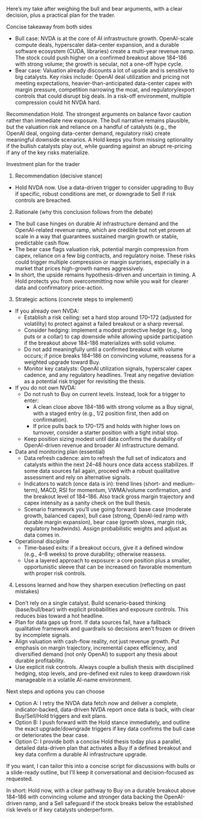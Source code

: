 Here’s my take after weighing the bull and bear arguments, with a clear decision, plus a practical plan for the trader.

Concise takeaway from both sides
- Bull case: NVDA is at the core of AI infrastructure growth. OpenAI-scale compute deals, hyperscaler data-center expansion, and a durable software ecosystem (CUDA, libraries) create a multi-year revenue ramp. The stock could push higher on a confirmed breakout above 184–186 with strong volume; the growth is secular, not a one-off hype cycle.
- Bear case: Valuation already discounts a lot of upside and is sensitive to big catalysts. Key risks include: OpenAI deal utilization and pricing not meeting expectations, heavier-than-anticipated data-center capex with margin pressure, competition narrowing the moat, and regulatory/export controls that could disrupt big deals. In a risk-off environment, multiple compression could hit NVDA hard.

Recommendation
Hold. The strongest arguments on balance favor caution rather than immediate new exposure. The bull narrative remains plausible, but the valuation risk and reliance on a handful of catalysts (e.g., the OpenAI deal, ongoing data-center demand, regulatory risk) create meaningful downside scenarios. A Hold keeps you from missing optionality if the bullish catalysts play out, while guarding against an abrupt re-pricing if any of the key risks materialize.

Investment plan for the trader

1) Recommendation (decisive stance)
- Hold NVDA now. Use a data-driven trigger to consider upgrading to Buy if specific, robust conditions are met, or downgrade to Sell if risk controls are breached.

2) Rationale (why this conclusion follows from the debate)
- The bull case hinges on durable AI infrastructure demand and the OpenAI-related revenue ramp, which are credible but not yet proven at scale in a way that guarantees sustained margin growth or stable, predictable cash flow.
- The bear case flags valuation risk, potential margin compression from capex, reliance on a few big contracts, and regulatory noise. These risks could trigger multiple compression or margin surprises, especially in a market that prices high-growth names aggressively.
- In short, the upside remains hypothesis-driven and uncertain in timing. A Hold protects you from overcommitting now while you wait for clearer data and confirmatory price-action.

3) Strategic actions (concrete steps to implement)
- If you already own NVDA:
  - Establish a risk ceiling: set a hard stop around 170–172 (adjusted for volatility) to protect against a failed breakout or a sharp reversal.
  - Consider hedging: implement a modest protective hedge (e.g., long puts or a collar) to cap downside while allowing upside participation if the breakout above 184–186 materializes with solid volume.
  - Do not add meaningfully until a confirmed breakout with volume occurs; if price breaks 184–186 on convincing volume, reassess for a weighted upgrade toward Buy.
  - Monitor key catalysts: OpenAI utilization signals, hyperscaler capex cadence, and any regulatory headlines. Treat any negative deviation as a potential risk trigger for revisiting the thesis.
- If you do not own NVDA:
  - Do not rush to Buy on current levels. Instead, look for a trigger to enter:
    - A clean close above 184–186 with strong volume as a Buy signal, with a staged entry (e.g., 1/2 position first, then add on confirmation).
    - If price pulls back to 170–175 and holds with higher lows on turnover, consider a starter position with a tight initial stop.
  - Keep position sizing modest until data confirms the durability of OpenAI-driven revenue and broader AI infrastructure demand.
- Data and monitoring plan (essential)
  - Data refresh cadence: aim to refresh the full set of indicators and catalysts within the next 24–48 hours once data access stabilizes. If some data sources fail again, proceed with a robust qualitative assessment and rely on alternative signals.
  - Indicators to watch (once data is in): trend lines (short- and medium-term), MACD, RSI for momentum, VWMA/volume confirmation, and the breakout level of 184–186. Also track gross margin trajectory and capex intensity as a sanity check on the bull thesis.
  - Scenario framework you’ll use going forward: base case (moderate growth, balanced capex), bull case (strong, OpenAI-led ramp with durable margin expansion), bear case (growth slows, margin risk, regulatory headwinds). Assign probabilistic weights and adjust as data comes in.
- Operational discipline
  - Time-based exits: if a breakout occurs, give it a defined window (e.g., 4–8 weeks) to prove durability; otherwise reassess.
  - Use a layered approach to exposure: a core position plus a smaller, opportunistic sleeve that can be increased on favorable momentum with proper risk controls.

4) Lessons learned and how they sharpen execution (reflecting on past mistakes)
- Don’t rely on a single catalyst. Build scenario-based thinking (base/bull/bear) with explicit probabilities and exposure controls. This reduces bias toward a hot headline.
- Plan for data gaps up front. If data sources fail, have a fallback qualitative framework and guardrails so decisions aren’t frozen or driven by incomplete signals.
- Align valuation with cash-flow reality, not just revenue growth. Put emphasis on margin trajectory, incremental capex efficiency, and diversified demand (not only OpenAI) to support any thesis about durable profitability.
- Use explicit risk controls. Always couple a bullish thesis with disciplined hedging, stop levels, and pre-defined exit rules to keep drawdown risk manageable in a volatile AI-name environment.

Next steps and options you can choose
- Option A: I retry the NVDA data fetch now and deliver a complete, indicator-backed, data-driven NVDA report once data is back, with clear Buy/Sell/Hold triggers and exit plans.
- Option B: I push forward with the Hold stance immediately, and outline the exact upgrade/downgrade triggers if key data confirms the bull case or deteriorates the bear case.
- Option C: I provide both a concise Hold thesis today plus a parallel, detailed data-driven plan that activates a Buy if a defined breakout and key data confirm a durable AI infrastructure upgrade.

If you want, I can tailor this into a concise script for discussions with bulls or a slide-ready outline, but I’ll keep it conversational and decision-focused as requested.

In short: Hold now, with a clear pathway to Buy on a durable breakout above 184–186 with convincing volume and stronger data backing the OpenAI-driven ramp, and a Sell safeguard if the stock breaks below the established risk levels or if key catalysts underperform.